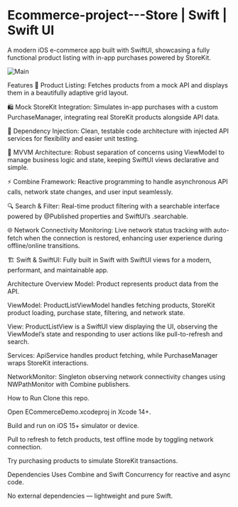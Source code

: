 # Ecommerce-project---Store | Swift | Swift UI
A modern iOS e-commerce app built with SwiftUI, showcasing a fully functional product listing with in-app purchases powered by StoreKit.


![Main](https://github.com/user-attachments/assets/2247e7b4-7a26-46ce-9b90-b3924bd7b4bf)

Features
🛒 Product Listing: Fetches products from a mock API and displays them in a beautifully adaptive grid layout.

🛍️ Mock StoreKit Integration: Simulates in-app purchases with a custom PurchaseManager, integrating real StoreKit products alongside API data.

🧩 Dependency Injection: Clean, testable code architecture with injected API services for flexibility and easier unit testing.

📱 MVVM Architecture: Robust separation of concerns using ViewModel to manage business logic and state, keeping SwiftUI views declarative and simple.

⚡ Combine Framework: Reactive programming to handle asynchronous API calls, network state changes, and user input seamlessly.

🔍 Search & Filter: Real-time product filtering with a searchable interface powered by @Published properties and SwiftUI’s .searchable.

🌐 Network Connectivity Monitoring: Live network status tracking with auto-fetch when the connection is restored, enhancing user experience during offline/online transitions.

🏗️ Swift & SwiftUI: Fully built in Swift with SwiftUI views for a modern, performant, and maintainable app.


Architecture Overview
Model: Product represents product data from the API.

ViewModel: ProductListViewModel handles fetching products, StoreKit product loading, purchase state, filtering, and network state.

View: ProductListView is a SwiftUI view displaying the UI, observing the ViewModel’s state and responding to user actions like pull-to-refresh and search.

Services: ApiService handles product fetching, while PurchaseManager wraps StoreKit interactions.

NetworkMonitor: Singleton observing network connectivity changes using NWPathMonitor with Combine publishers.

How to Run
Clone this repo.

Open ECommerceDemo.xcodeproj in Xcode 14+.

Build and run on iOS 15+ simulator or device.

Pull to refresh to fetch products, test offline mode by toggling network connection.

Try purchasing products to simulate StoreKit transactions.


Dependencies
Uses Combine and Swift Concurrency for reactive and async code.

No external dependencies — lightweight and pure Swift.
